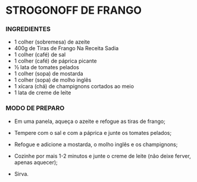 # STROGONOFF DE FRANGO

### INGREDIENTES

- 1 colher (sobremesa) de azeite
- 400g de Tiras de Frango Na Receita Sadia
- 1 colher (café) de sal
- 1 colher (café) de páprica picante
- ½ lata de tomates pelados
- 1 colher (sopa) de mostarda
- 1 colher (sopa) de molho inglês
- 1 xícara (chá) de champignons cortados ao meio
- 1 lata de creme de leite

### MODO DE PREPARO

- Em uma panela, aqueça o azeite e refogue as tiras de frango;
- Tempere com o sal e com a páprica e junte os tomates pelados;

- Refogue e adicione a mostarda, o molho inglês e os champignons;

- Cozinhe por mais 1-2 minutos e junte o creme de leite (não deixe ferver, apenas aquecer);

- Sirva.